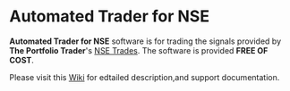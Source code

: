 Automated Trader for NSE
=================================

**Automated Trader for NSE** software is for trading the signals provided by **The Portfolio Trader**'s [NSE Trades](http://www.theportfoliotrader.com/nse-trading/). The software is provided **FREE OF COST**.

Please visit this [Wiki](https://github.com/virusme/Automated-Trader-for-NSE/wiki) for edtailed description,and support documentation.

